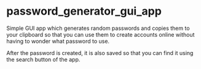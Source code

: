 # password_generator_gui_app
Simple GUI app which generates random passwords and copies them to your clipboard so that you can use them to create accounts online without having to wonder what password to use.

After the password is created, it is also saved so that you can find it using the search button of the app.
